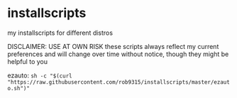# installscripts
my installscripts for different distros

DISCLAIMER: USE AT OWN RISK
these scripts always reflect my current preferences and will change over time without notice, though they might be helpful to you

ezauto: `sh -c "$(curl "https://raw.githubusercontent.com/rob9315/installscripts/master/ezauto.sh")"`
